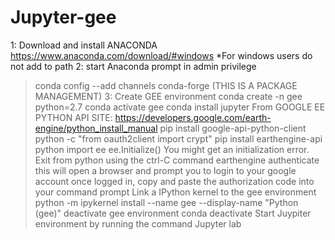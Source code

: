 # Jupyter-gee
1: Download and install ANACONDA
https://www.anaconda.com/download/#windows
*For windows users do not add to path
2: start Anaconda prompt in admin privilege 
> conda config --add channels conda-forge (THIS IS A PACKAGE MANAGEMENT)
3: Create GEE environment
> conda create -n gee python=2.7
> conda activate gee
> conda install jupyter
From GOOGLE EE PYTHON API SITE: 
https://developers.google.com/earth-engine/python_install_manual
> pip install google-api-python-client
> python -c "from oauth2client import crypt"
> pip install earthengine-api
> python 
> import ee
> ee.Initialize()
You might get an initialization error.  Exit from python using the ctrl-C command
> earthengine authenticate
this will open a browser and prompt you to login to your google account once logged in, copy and paste the authorization code into your command prompt
Link a IPython kernel to the gee environment
> python -m ipykernel install --name gee --display-name "Python (gee)"
deactivate gee environment
> conda deactivate
Start Juypiter environment by running the command
> Jupyter lab
